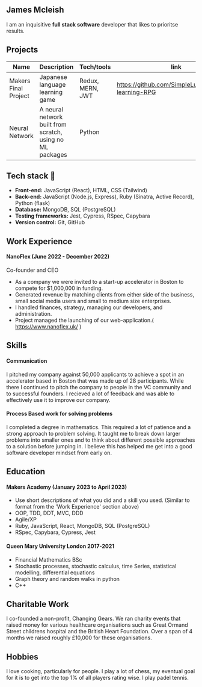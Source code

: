 ## James Mcleish

I am an inquisitive **full stack software** developer that likes to prioritse results.

## Projects

| Name                         | Description                    | Tech/tools        |   link  |
| ---------------------------- | -------------------------------| ----------------- |---------|
| Makers Final Project  | Japanese language learning game| Redux, MERN, JWT       |https://github.com/SimpleLuke/japanese-learning-RPG|
| Neural Network | A neural network built from scratch, using no ML packages          |Python           |         |

## <a name="tech-stack">Tech stack 🤖</a>

- **Front-end:** JavaScript (React), HTML, CSS (Tailwind)
- **Back-end:** JavaScript (Node.js, Express), Ruby (Sinatra, Active Record), Python (flask)
- **Database:** MongoDB, SQL (PostgreSQL)
- **Testing frameworks:** Jest, Cypress, RSpec, Capybara
- **Version control:** Git, GitHub

## Work Experience

#### NanoFlex (June 2022 - December 2022)  
Co-founder and CEO

- As a company we were invited to a start-up accelerator in Boston to compete for $1,000,000 in funding.
- Generated revenue by matching clients from either side of the business, small social media users and small to medium size enterprises.
- I handled finances, strategy, managing our developers, and administration.
- Project managed the launching of our web-application.( https://www.nanoflex.uk/ )

## Skills

#### Communication
I pitched my company against 50,000 applicants to achieve a spot in an accelerator based in Boston that was made up of 28 participants. While there I continued to pitch the company to people in the VC community and to successful founders. I recieved a lot of feedback and was able to effectively use it to improve our company.

#### Process Based work for solving problems
I completed a degree in mathematics. This required a lot of patience and a strong approach to problem solving. It taught me to break down larger problems into smaller ones and to think about different possible approaches to a solution before jumping in. I believe this has helped me get into a good software developer mindset from early on.

## Education

#### Makers Academy (January 2023 to April 2023)
- Use short descriptions of what you did and a skill you used. (Similar to format from the 'Work Experience' section above)
- OOP, TDD, DDT, MVC, DDD
- Agile/XP
- Ruby, JavaScript, React, MongoDB, SQL (PostgreSQL)
- RSpec, Capybara, Cypress, Jest

#### Queen Mary University London 2017-2021

- Financial Mathematics BSc
- Stochastic processes, stochastic calculus, time Series, statistical modelling, differential equations
- Graph theory and random walks in python
- C++

## Charitable Work

I co-founded a non-profit, Changing Gears. We ran charity events that raised money for various healthcare organisations such as Great Ormand Street childrens hospital and the British Heart Foundation. Over a span of 4 months we raised roughly £10,000 for these organisations.

## Hobbies

I love cooking, particularly for people. 
I play a lot of chess, my eventual goal for it is to get into the top 1% of all players rating wise.
I play padel tennis.
